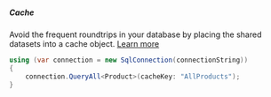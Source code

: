 <h5 class="center code-title">Cache</h5>

Avoid the frequent roundtrips in your database by placing the shared datasets into a cache object. [Learn more](/feature/caching)

```csharp
using (var connection = new SqlConnection(connectionString))
{
    connection.QueryAll<Product>(cacheKey: "AllProducts");
}
```
